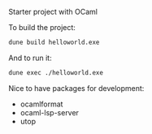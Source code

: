 Starter project with OCaml

To build the project:
```sh
dune build helloworld.exe
```

And to run it:
```sh
dune exec ./helloworld.exe
```

Nice to have packages for development:
- ocamlformat
- ocaml-lsp-server
- utop
